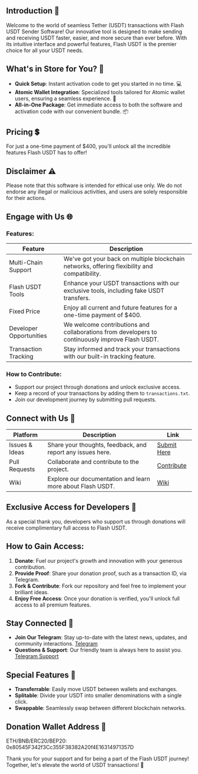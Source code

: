 ## Introduction 📝

Welcome to the world of seamless Tether (USDT) transactions with Flash USDT Sender Software! Our innovative tool is designed to make sending and receiving USDT faster, easier, and more secure than ever before. With its intuitive interface and powerful features, Flash USDT is the premier choice for all your USDT needs.

## What's in Store for You? 🌟

- **Quick Setup**: Instant activation code to get you started in no time. 💻
- **Atomic Wallet Integration**: Specialized tools tailored for Atomic wallet users, ensuring a seamless experience. 🔧
- **All-in-One Package**: Get immediate access to both the software and activation code with our convenient bundle. 📦

## Pricing 💲

For just a one-time payment of $400, you'll unlock all the incredible features Flash USDT has to offer! 

## Disclaimer ⚠️

Please note that this software is intended for ethical use only. We do not endorse any illegal or malicious activities, and users are solely responsible for their actions.

## Engage with Us 🌐

### Features:

| Feature | Description |
|---------|-------------|
| Multi-Chain Support | We've got your back on multiple blockchain networks, offering flexibility and compatibility. |
| Flash USDT Tools | Enhance your USDT transactions with our exclusive tools, including fake USDT transfers. |
| Fixed Price | Enjoy all current and future features for a one-time payment of $400. |
| Developer Opportunities | We welcome contributions and collaborations from developers to continuously improve Flash USDT. |
| Transaction Tracking | Stay informed and track your transactions with our built-in tracking feature. |

### How to Contribute:

- Support our project through donations and unlock exclusive access. 
- Keep a record of your transactions by adding them to `transactions.txt`.
- Join our development journey by submitting pull requests. 

## Connect with Us 🤝

| Platform | Description | Link |
|----------|-------------|------|
| Issues & Ideas | Share your thoughts, feedback, and report any issues here. | [Submit Here](https://github.com/mariarudushi/Flash-USDT/issues) |
| Pull Requests | Collaborate and contribute to the project. | [Contribute](https://github.com/mariarudushi/Flash-USDT/pulls) |
| Wiki | Explore our documentation and learn more about Flash USDT. | [Wiki](https://github.com/mariarudushi/Flash-USDT/wiki) |

## Exclusive Access for Developers 🌟

As a special thank you, developers who support us through donations will receive complimentary full access to Flash USDT. 

## How to Gain Access:

1. **Donate**: Fuel our project's growth and innovation with your generous contribution. 
2. **Provide Proof**: Share your donation proof, such as a transaction ID, via Telegram. 
3. **Fork & Contribute**: Fork our repository and feel free to implement your brilliant ideas. 
4. **Enjoy Free Access**: Once your donation is verified, you'll unlock full access to all premium features. 

## Stay Connected 📢

- **Join Our Telegram**: Stay up-to-date with the latest news, updates, and community interactions. [Telegram](h)
- **Questions & Support**: Our friendly team is always here to assist you. [Telegram Support]()

## Special Features 💎

- **Transferrable**: Easily move USDT between wallets and exchanges. 
- **Splitable**: Divide your USDT into smaller denominations with a single click. 
- **Swappable**: Seamlessly swap between different blockchain networks. 

## Donation Wallet Address 🦋

ETH/BNB/ERC20/BEP20: 0x80545F342f3Cc355F38382A20f4E16314971357D 

Thank you for your support and for being a part of the Flash USDT journey! Together, let's elevate the world of USDT transactions! 💖

